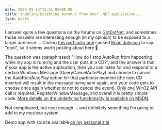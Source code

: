 ```yaml
---
date: 2004-05-13T11:55:00+00:00
title: Enabling/Disabling AutoRun from your .NET application...
type: posts
---
```

I answer quite a few questions on the forums on [GotDotNet](https://www.gotdotnet.com/), and sometimes those answers are interesting enough (in my opinion) to be exposed to a larger audience.... Coding [this particular one](https://www.gotdotnet.com/Community/MessageBoard/Thread.aspx?id=220170&Page=1#222216) caused [Brian Johnson](https://blogs.msdn.com/brianjo) to say... "cool", so it seems worth posting about here 🙂

The question was (paraphrased) "How do I stop AutoRun from happening while my app is running and the user puts in a CD?", and the answer is that if your app is the active application, then you can listen for and respond to a certain Windows Message (QueryCancelAutoPlay) and choose to cancel the AutoRun/AutoPlay action for that particular moment (the next CD inserted will result in the message being sent again, and your code gets to choose once again whether or not to cancel the event). Only one Win32 API call is required, RegisterWindowMessage, and overall it is pretty simple code. [More details on the underlying functionality is available on MSDN](https://msdn.microsoft.com/library/default.asp?url=/library/en-us/shellcc/platform/shell/programmersguide/shell_basics/shell_basics_extending/autorun/autoplay_reg.asp).

Not complicated, but neat enough.... and definitely something I'm going to add to my musicxp system.

Demo app with source available [on my personal site](https://www.duncanmackenzie.net/Samples/default.aspx)
